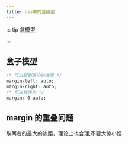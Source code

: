 ```yaml
---
title: css中的盒模型
---
```


::: tip
[盒模型](#盒模型)

:::

## 盒子模型

```css
/* 可以起到居中的效果 */
margin-left: auto;
margin-right: auto;
/* 可以替换为 */
margin: 0 auto;
```

## margin 的重叠问题

取两者的最大的边距，理论上也合理,不要大惊小怪
